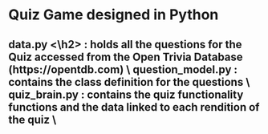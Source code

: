 # Quiz Game designed in Python
<h2> data.py <\h2> : holds all the questions for the Quiz accessed from the Open Trivia Database (https://opentdb.com) \
question_model.py : contains the class definition for the questions \
quiz_brain.py : contains the quiz functionality functions and the data linked to each rendition of the quiz \
